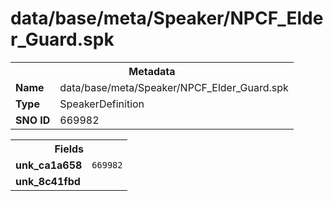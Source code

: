 <h1>data/base/meta/Speaker/NPCF_Elder_Guard.spk</h1><table><tr><th colspan="100%">Metadata</th></tr><tr><td><b>Name</b></td><td>data/base/meta/Speaker/NPCF_Elder_Guard.spk</td></tr><tr><td><b>Type</b></td><td>SpeakerDefinition</td></tr><tr><td><b>SNO ID</b></td><td>669982</td></tr></table>

<table><tr><th colspan="100%">Fields</th></tr><tr><td><b>unk_ca1a658</b></td><td><code>669982</code></td></tr><tr><td><b>unk_8c41fbd</b></td><td></td></tr></table>

